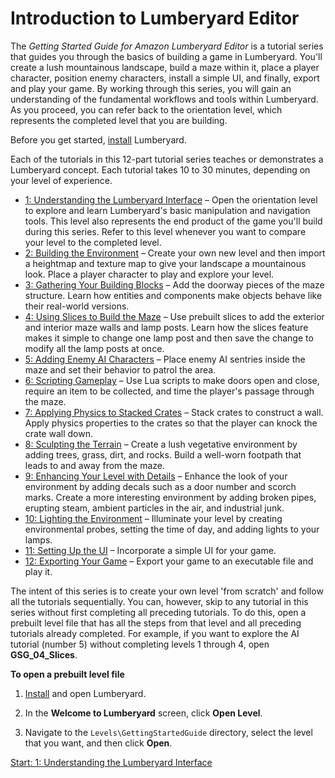 # Introduction to Lumberyard Editor<a name="intro"></a>

The *Getting Started Guide for Amazon Lumberyard Editor* is a tutorial series that guides you through the basics of building a game in Lumberyard\. You'll create a lush mountainous landscape, build a maze within it, place a player character, position enemy characters, install a simple UI, and finally, export and play your game\. By working through this series, you will gain an understanding of the fundamental workflows and tools within Lumberyard\. As you proceed, you can refer back to the orientation level, which represents the completed level that you are building\.

Before you get started, [install](https://docs.aws.amazon.com/lumberyard/latest/userguide/setting-up-intro.html) Lumberyard\.

Each of the tutorials in this 12\-part tutorial series teaches or demonstrates a Lumberyard concept\. Each tutorial takes 10 to 30 minutes, depending on your level of experience\.
+ [1: Understanding the Lumberyard Interface](understanding.md) – Open the orientation level to explore and learn Lumberyard's basic manipulation and navigation tools\. This level also represents the end product of the game you'll build during this series\. Refer to this level whenever you want to compare your level to the completed level\.
+ [2: Building the Environment](creating-environment.md) – Create your own new level and then import a heightmap and texture map to give your landscape a mountainous look\. Place a player character to play and explore your level\.
+ [3: Gathering Your Building Blocks](gathering-building-blocks.md) – Add the doorway pieces of the maze structure\. Learn how entities and components make objects behave like their real\-world versions\.
+ [4: Using Slices to Build the Maze](using-slices.md) – Use prebuilt slices to add the exterior and interior maze walls and lamp posts\. Learn how the slices feature makes it simple to change one lamp post and then save the change to modify all the lamp posts at once\.
+ [5: Adding Enemy AI Characters](ai.md) – Place enemy AI sentries inside the maze and set their behavior to patrol the area\.
+ [6: Scripting Gameplay](scripting.md) – Use Lua scripts to make doors open and close, require an item to be collected, and time the player's passage through the maze\.
+ [7: Applying Physics to Stacked Crates](physics.md) – Stack crates to construct a wall\. Apply physics properties to the crates so that the player can knock the crate wall down\.
+ [8: Sculpting the Terrain](vegetation.md) – Create a lush vegetative environment by adding trees, grass, dirt, and rocks\. Build a well\-worn footpath that leads to and away from the maze\.
+ [9: Enhancing Your Level with Details](enhancing.md) – Enhance the look of your environment by adding decals such as a door number and scorch marks\. Create a more interesting environment by adding broken pipes, erupting steam, ambient particles in the air, and industrial junk\.
+ [10: Lighting the Environment](lighting.md) – Illuminate your level by creating environmental probes, setting the time of day, and adding lights to your lamps\.
+ [11: Setting Up the UI](ui.md) – Incorporate a simple UI for your game\.
+ [12: Exporting Your Game](exporting.md) – Export your game to an executable file and play it\.

The intent of this series is to create your own level 'from scratch' and follow all the tutorials sequentially\. You can, however, skip to any tutorial in this series without first completing all preceding tutorials\. To do this, open a prebuilt level file that has all the steps from that level and all preceding tutorials already completed\. For example, if you want to explore the AI tutorial \(number 5\) without completing levels 1 through 4, open **GSG\_04\_Slices**\.

**To open a prebuilt level file**

1. [Install](https://docs.aws.amazon.com/lumberyard/latest/userguide/setting-up-intro.html) and open Lumberyard\.

1. In the **Welcome to Lumberyard** screen, click **Open Level**\.

1. Navigate to the `Levels\GettingStartedGuide` directory, select the level that you want, and then click **Open**\.

[Start: 1: Understanding the Lumberyard Interface](understanding.md)
